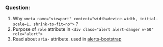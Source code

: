 ### Question:
1. Why `<meta name="viewport" content="width=device-width, initial-scale=1, shrink-to-fit=no">` ?
2. Purpose of `role` attribute in `<div class="alert alert-danger w-50" role="alert">`
3. Read about `aria-` attribute. used in [alerts-bootstrap](https://getbootstrap.com/docs/4.0/components/alerts/#dismissing)
